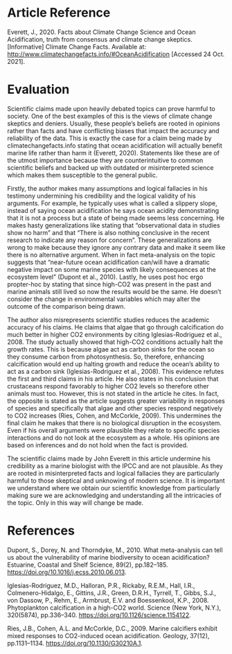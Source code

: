 # Article Reference
Everett, J., 2020. Facts about Climate Change Science and Ocean Acidification, truth from consensus and climate change skeptics. [Informative] Climate Change Facts. Available at: <http://www.climatechangefacts.info/#OceanAcidification> [Accessed 24 Oct. 2021].

# Evaluation
Scientific claims made upon heavily debated topics can prove harmful to society. One of the best examples of this is the views of climate change skeptics and deniers. Usually, these people’s beliefs are rooted in opinions rather than facts and have conflicting biases that impact the accuracy and reliability of the data. This is exactly the case for a claim being made by climatechangefacts.info stating that ocean acidification will actually benefit marine life rather than harm it (Everett, 2020). Statements like these are of the utmost importance because they are counterintuitive to common scientific beliefs and backed up with outdated or misinterpreted science which makes them susceptible to the general public.

Firstly, the author makes many assumptions and logical fallacies in his testimony undermining his credibility and the logical validity of his arguments. For example, he typically uses what is called a slippery slope, instead of saying ocean acidification he says ocean acidity demonstrating that it is not a process but a state of being made seems less concerning.  He makes hasty generalizations like stating that “observational data in studies show no harm” and that “There is also nothing conclusive in the recent research to indicate any reason for concern”. These generalizations are wrong to make because they ignore any contrary data and make it seem like there is no alternative argument. When in fact meta-analysis on the topic suggests that “near-future ocean acidification can/will have a dramatic negative impact on some marine species with likely consequences at the ecosystem level” (Dupont et al., 2010). Lastly, he uses post hoc ergo propter-hoc by stating that since high-CO2 was present in the past and marine animals still lived so now the results would be the same. He doesn’t consider the change in environmental variables which may alter the outcome of the comparison being drawn. 
	
The author also misrepresents scientific studies reduces the academic accuracy of his claims. He claims that algae that go through calcification do much better in higher CO2 environments by citing Iglesias-Rodriguez et al., 2008. The study actually showed that high-CO2 conditions actually halt the growth rates. This is because algae act as carbon sinks for the ocean so they consume carbon from photosynthesis. So, therefore, enhancing calcification would end up halting growth and reduce the ocean’s ability to act as a carbon sink (Iglesias-Rodriguez et al., 2008). This evidence refutes the first and third claims in his article. He also states in his conclusion that crustaceans respond favorably to higher CO2 levels so therefore other animals must too. However, this is not stated in the article he cites. In fact, the opposite is stated as the article suggests greater variability in responses of species and specifically that algae and other species respond negatively to CO2 increases (Ries, Cohen, and McCorkle, 2009). This undermines the final claim he makes that there is no biological disruption in the ecosystem. Even if his overall arguments were plausible they relate to specific species interactions and do not look at the ecosystem as a whole. His opinions are based on inferences and do not hold when the fact is provided.
	
The scientific claims made by John Everett in this article undermine his credibility as a marine biologist with the IPCC and are not plausible. As they are rooted in misinterpreted facts and logical fallacies they are particularly harmful to those skeptical and unknowing of modern science. It is important we understand where we obtain our scientific knowledge from particularly making sure we are acknowledging and understanding all the intricacies of the topic. Only in this way will change be made.
  
# References

Dupont, S., Dorey, N. and Thorndyke, M., 2010. What meta-analysis can tell us about the vulnerability of marine biodiversity to ocean acidification? Estuarine, Coastal and Shelf Science, 89(2), pp.182–185. https://doi.org/10.1016/j.ecss.2010.06.013.

Iglesias-Rodriguez, M.D., Halloran, P.R., Rickaby, R.E.M., Hall, I.R., Colmenero-Hidalgo, E., Gittins, J.R., Green, D.R.H., Tyrrell, T., Gibbs, S.J., von Dassow, P., Rehm, E., Armbrust, E.V. and Boessenkool, K.P., 2008. Phytoplankton calcification in a high-CO2 world. Science (New York, N.Y.), 320(5874), pp.336–340. https://doi.org/10.1126/science.1154122.

Ries, J.B., Cohen, A.L. and McCorkle, D.C., 2009. Marine calcifiers exhibit mixed responses to CO2-induced ocean acidification. Geology, 37(12), pp.1131–1134. https://doi.org/10.1130/G30210A.1.
